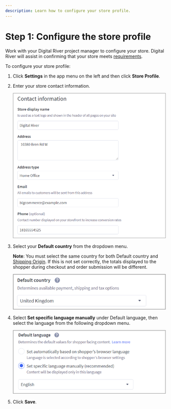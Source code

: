 ```yaml
---
description: Learn how to configure your store profile.
---
```


# Step 1: Configure the store profile

Work with your Digital River project manager to configure your store. Digital River will assist in confirming that your store meets [requirements](../introduction/requirements/#features).&#x20;

To configure your store profile:

1. Click **Settings** in the app menu on the left and then click **Store Profile**.
2.  Enter your store contact information.&#x20;

    ![](<../.gitbook/assets/Contactinformation (1).PNG>)
3.  Select your **Default country** from the dropdown menu.

    **Note**: You must select the same country for both Default country and [Shipping Origin](step-5-configure-shipping.md). If this is not set correctly, the totals displayed to the shopper during checkout and order submission will be different.&#x20;

    ![](../.gitbook/assets/Defaultcountry.PNG)
4.  Select **Set specific language manually** under Default language, then select the language from the following dropdown menu.

    ![](../.gitbook/assets/Defaultlanguage.PNG)
5.  Click **Save**.

